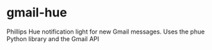 # gmail-hue
Phillips Hue notification light for new Gmail messages. Uses the phue Python library and the Gmail API

